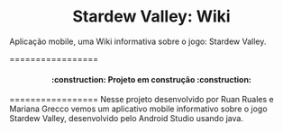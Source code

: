 <h1 align="center">Stardew Valley: Wiki</h1>

Aplicação mobile, uma Wiki informativa sobre o jogo: Stardew Valley.

=================
<h4 align="center"> 
    :construction:  Projeto em construção  :construction:
</h4>
=================
Nesse projeto desenvolvido por Ruan Ruales e Mariana Grecco vemos um aplicativo mobile informativo sobre o jogo Stardew Valley, desenvolvido pelo Android Studio usando java.
